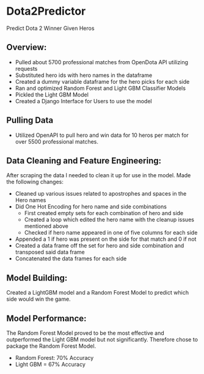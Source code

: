 # Dota2Predictor
Predict Dota 2 Winner Given Heros

## Overview:
* Pulled about 5700 professional matches from OpenDota API utilizing requests
* Substituted hero ids with hero names in the dataframe
* Created a dummy variable dataframe for the hero picks for each side
* Ran and optimized Random Forest and Light GBM Classifier Models
* Pickled the Light GBM Model
* Created a Django Interface for Users to use the model

## Pulling Data  
* Utilized OpenAPI to pull hero and win data for 10 heros per match for over 5500 professional matches.

## Data Cleaning and Feature Engineering:
After scraping the data I needed to clean it up for use in the model. Made the following changes:  
* Cleaned up various issues related to apostrophes and spaces in the Hero names
* Did One Hot Encoding for hero name and side combinations
  * First created empty sets for each combination of hero and side
  * Created a loop which edited the hero name with the cleanup issues mentioned above
  * Checked if hero name appeared in one of five columns for each side
* Appended a 1 if hero was present on the side for that match and 0 if not
* Created a data frame off the set for hero and side combination and transposed said data frame
* Concatenated the data frames for each side

## Model Building:  
Created a LightGBM model and a Random Forest Model to predict which side would win the game.

## Model Performance:  
The Random Forest Model proved to be the most effective and outperformed the Light GBM model but not significantly. Therefore chose to package the Random Forest Model.  
* Random Forest: 70% Accuracy
* Light GBM = 67% Accuracy
